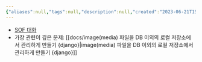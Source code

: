 ```yaml
---
{"aliases":null,"tags":null,"description":null,"created":"2023-06-21T15:04:42","updated":"2023-07-15T21:33:02","title":"파일의 크기가 2.5MB를 넘으면 발생하는 django.core.exceptions.RequestDataTooBig  Request body exceeded settings.DATA_UPLOAD_MAX_MEMORY_SIZE {django}","dg-publish":true,"permalink":"/docs/파일의 크기가 2.5MB를 넘으면 발생하는 django.core.exceptions.RequestDataTooBig  Request body exceeded settings.DATA_UPLOAD_MAX_MEMORY_SIZE {django}/","dgPassFrontmatter":true}
---
```


- [SOF 대화](https://stackoverflow.com/questions/41408359/requestdatatoobig-request-body-exceeded-settings-data-upload-max-memory-size)
- 가장 관련이 깊은 문제: [[docs/image(media) 파일을 DB 이외의 로컬 저장소에서 관리하게 만들기 {django}\|image(media) 파일을 DB 이외의 로컬 저장소에서 관리하게 만들기 {django}]]

